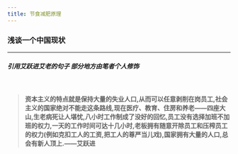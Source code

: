 ```yaml
---
title: 节食减肥原理
---
```


### 浅谈一个中国现状
---
##### 引用艾跃进艾老的句子 部分地方由笔者个人修饰

<br>

> **资本主义的特点就是保持大量的失业人口,从而可以任意剥削在岗员工,社会主义的国家绝对不能走这条路线,现在医疗、教育、住房和养老——四座大山,生老病死让人堪忧,八小时工作制成了没好的回忆,员工没有选择加班不加班的权力,一天的工作时间可达十几小时,老板拥有随意开除员工和压榨员工的权力(例如克扣工人的工资,把工人的尊严当儿戏),国家拥有大量的人口,总会有新人顶上.——艾跃进**
